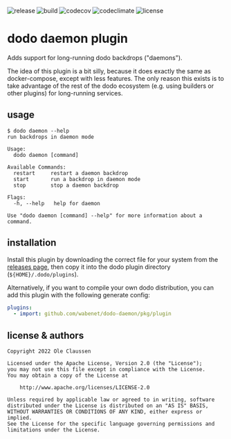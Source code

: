 ![release](https://img.shields.io/github/v/release/wabenet/dodo-daemon?sort=semver)
![build](https://img.shields.io/github/workflow/status/wabenet/dodo-daemon/CI?logo=github)
![codecov](https://img.shields.io/codecov/c/github/wabenet/dodo-daemon?logo=codecov)
![codeclimate](https://img.shields.io/codeclimate/maintainability/wabenet/dodo-daemon?logo=codeclimate)
![license](https://img.shields.io/github/license/wabenet/dodo-daemon)

# dodo daemon plugin

Adds support for long-running dodo backdrops ("daemons").

The idea of this plugin is a bit silly, because it does exactly the same as
docker-compose, except with less features. The only reason this exists is to
take advantage of the rest of the dodo ecosystem (e.g. using builders or other
plugins) for long-running services.

## usage

```
$ dodo daemon --help
run backdrops in daemon mode

Usage:
  dodo daemon [command]

Available Commands:
  restart     restart a daemon backdrop
  start       run a backdrop in daemon mode
  stop        stop a daemon backdrop

Flags:
  -h, --help   help for daemon

Use "dodo daemon [command] --help" for more information about a command.
```

## installation

Install this plugin by downloading the correct file for your system from the
[releases page](https://github.com/wabenet/dodo-daemon/releases),
then copy it into the dodo plugin directory (`${HOME}/.dodo/plugins`).

Alternatively, if you want to compile your own dodo distribution, you can add
this plugin with the following generate config:

```yaml
plugins:
  - import: github.com/wabenet/dodo-daemon/pkg/plugin
```

## license & authors

```text
Copyright 2022 Ole Claussen

Licensed under the Apache License, Version 2.0 (the "License");
you may not use this file except in compliance with the License.
You may obtain a copy of the License at

    http://www.apache.org/licenses/LICENSE-2.0

Unless required by applicable law or agreed to in writing, software
distributed under the License is distributed on an "AS IS" BASIS,
WITHOUT WARRANTIES OR CONDITIONS OF ANY KIND, either express or implied.
See the License for the specific language governing permissions and
limitations under the License.
```
